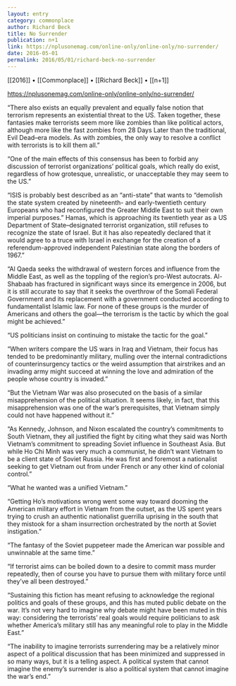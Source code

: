 ```yaml
---
layout: entry
category: commonplace
author: Richard Beck
title: No Surrender
publication: n+1
link: https://nplusonemag.com/online-only/online-only/no-surrender/
date: 2016-05-01
permalink: 2016/05/01/richard-beck-no-surrender
---
```


[[2016]] • [[Commonplace]] • [[Richard Beck]] • [[n+1]]

https://nplusonemag.com/online-only/online-only/no-surrender/

“There also exists an equally prevalent and equally false notion that terrorism represents an existential threat to the US. Taken together, these fantasies make terrorists seem more like zombies than like political actors, although more like the fast zombies from 28 Days Later than the traditional, Evil Dead–era models. As with zombies, the only way to resolve a conflict with terrorists is to kill them all.”

“One of the main effects of this consensus has been to forbid any discussion of terrorist organizations’ political goals, which really do exist, regardless of how grotesque, unrealistic, or unacceptable they may seem to the US.”

“ISIS is probably best described as an “anti-state” that wants to “demolish the state system created by nineteenth- and early-twentieth century Europeans who had reconfigured the Greater Middle East to suit their own imperial purposes.” Hamas, which is approaching its twentieth year as a US Department of State–designated terrorist organization, still refuses to recognize the state of Israel. But it has also repeatedly declared that it would agree to a truce with Israel in exchange for the creation of a referendum-approved independent Palestinian state along the borders of 1967.”

“Al Qaeda seeks the withdrawal of western forces and influence from the Middle East, as well as the toppling of the region’s pro-West autocrats. Al-Shabaab has fractured in significant ways since its emergence in 2006, but it is still accurate to say that it seeks the overthrow of the Somali Federal Government and its replacement with a government conducted according to fundamentalist Islamic law. For none of these groups is the murder of Americans and others the goal—the terrorism is the tactic by which the goal might be achieved.”

“US politicians insist on continuing to mistake the tactic for the goal.”

“When writers compare the US wars in Iraq and Vietnam, their focus has tended to be predominantly military, mulling over the internal contradictions of counterinsurgency tactics or the weird assumption that airstrikes and an invading army might succeed at winning the love and admiration of the people whose country is invaded.”

“But the Vietnam War was also prosecuted on the basis of a similar misapprehension of the political situation. It seems likely, in fact, that this misapprehension was one of the war’s prerequisites, that Vietnam simply could not have happened without it.”

“As Kennedy, Johnson, and Nixon escalated the country’s commitments to South Vietnam, they all justified the fight by citing what they said was North Vietnam’s commitment to spreading Soviet influence in Southeast Asia. But while Ho Chi Minh was very much a communist, he didn’t want Vietnam to be a client state of Soviet Russia. He was first and foremost a nationalist seeking to get Vietnam out from under French or any other kind of colonial control.”

“What he wanted was a unified Vietnam.”

“Getting Ho’s motivations wrong went some way toward dooming the American military effort in Vietnam from the outset, as the US spent years trying to crush an authentic nationalist guerrilla uprising in the south that they mistook for a sham insurrection orchestrated by the north at Soviet instigation.”

“The fantasy of the Soviet puppeteer made the American war possible and unwinnable at the same time.”

“If terrorist aims can be boiled down to a desire to commit mass murder repeatedly, then of course you have to pursue them with military force until they’ve all been destroyed.”

“Sustaining this fiction has meant refusing to acknowledge the regional politics and goals of these groups, and this has muted public debate on the war. It’s not very hard to imagine why debate might have been muted in this way: considering the terrorists’ real goals would require politicians to ask whether America’s military still has any meaningful role to play in the Middle East.”

“The inability to imagine terrorists surrendering may be a relatively minor aspect of a political discussion that has been minimized and suppressed in so many ways, but it is a telling aspect. A political system that cannot imagine the enemy’s surrender is also a political system that cannot imagine the war’s end.”


